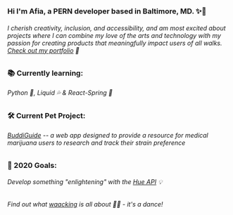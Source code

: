 ### Hi I'm Afia, a PERN developer based in Baltimore, MD. ✨👋

###### I cherish creativity, inclusion, and accessibility, and am most excited about projects where I can combine my love of the arts and technology with my passion for creating products that meaningfully impact users of all walks. [Check out my portfolio](https://afiacaruso.com) 🥰

### 📚 Currently learning: 
###### *Python 🐍, Liquid 💦 & React-Spring 🔩*

### 🛠️ Current Pet Project:
###### *[BuddiGuide](https://github.com/afialydia/BuddiGuide) -- a web app designed to provide a resource for medical marijuana users to research and track their strain preference*

### 🤞 2020 Goals: 
###### *Develop something "enlightening" with the [Hue API](https://developers.meethue.com/) 💡* 
###### *Find out what [waacking](https://youtu.be/h387rZ-tqc4?t=77) is all about 💃🏾 - it's a dance!* 





<!--
**afialydia/afialydia** is a ✨ _special_ ✨ repository because its `README.md` (this file) appears on your GitHub profile.

Here are some ideas to get you started:

- 🔭 I’m currently working on ...
- 🌱 I’m currently learning ...
- 👯 I’m looking to collaborate on ...
- 🤔 I’m looking for help with ...
- 💬 Ask me about ...
- 📫 How to reach me: ...
- 😄 Pronouns: ...
- ⚡ Fun fact: ...
-->
